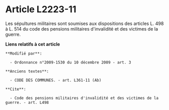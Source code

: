 # Article L2223-11

Les sépultures militaires sont soumises aux dispositions des articles L. 498 à L. 514 du code des pensions militaires
d'invalidité et des victimes de la guerre.

**Liens relatifs à cet article**

	**Modifié par**:

	  - Ordonnance n°2009-1530 du 10 décembre 2009 - art. 3

	**Anciens textes**:

	  - CODE DES COMMUNES. - art. L361-11 (Ab)

	**Cite**:

	  - Code des pensions militaires d'invalidité et des victimes de la guerre. - art. L498
